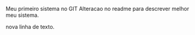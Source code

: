 Meu primeiro sistema no GIT
Alteracao no readme para descrever melhor meu sistema.

nova linha de texto.